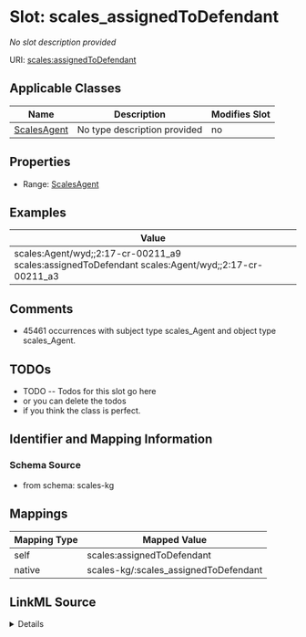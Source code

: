 

# Slot: scales_assignedToDefendant


_No slot description provided_





URI: [scales:assignedToDefendant](http://schemas.scales-okn.org/rdf/scales#assignedToDefendant)



<!-- no inheritance hierarchy -->





## Applicable Classes

| Name | Description | Modifies Slot |
| --- | --- | --- |
| [ScalesAgent](../classes/ScalesAgent.md) | No type description provided |  no  |







## Properties

* Range: [ScalesAgent](../classes/ScalesAgent.md)






## Examples

| Value |
| --- |
| scales:Agent/wyd;;2:17-cr-00211_a9 scales:assignedToDefendant scales:Agent/wyd;;2:17-cr-00211_a3 |

## Comments

* 45461 occurrences with subject type scales_Agent and object type scales_Agent.

## TODOs

* TODO -- Todos for this slot go here
* or you can delete the todos
* if you think the class is perfect.

## Identifier and Mapping Information







### Schema Source


* from schema: scales-kg




## Mappings

| Mapping Type | Mapped Value |
| ---  | ---  |
| self | scales:assignedToDefendant |
| native | scales-kg/:scales_assignedToDefendant |




## LinkML Source

<details>
```yaml
name: scales_assignedToDefendant
description: No slot description provided
todos:
- TODO -- Todos for this slot go here
- or you can delete the todos
- if you think the class is perfect.
comments:
- 45461 occurrences with subject type scales_Agent and object type scales_Agent.
examples:
- value: scales:Agent/wyd;;2:17-cr-00211_a9 scales:assignedToDefendant scales:Agent/wyd;;2:17-cr-00211_a3
from_schema: scales-kg
rank: 1000
slot_uri: scales:assignedToDefendant
alias: scales_assignedToDefendant
domain_of:
- scales_Agent
range: scales_Agent

```
</details>
